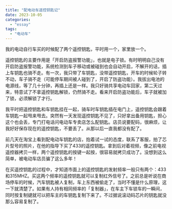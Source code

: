 ```yaml
---
title: "配电动车遥控钥匙记"
date: 2023-10-05
categories: 
  - "essay"
tags: 
  - "电动车"
---
```


我的电动自行车买的时候配了两个遥控钥匙，平时用一个，家里放一个。

遥控钥匙的主要作用是「开启防盗报警功能」，也就是电子锁。有时明明自己没有开启防盗报警功能，系统检测到车子移动或被碰到也会自动开启，不解开的话，插上车钥匙也骑不走。有一次，我只带了车钥匙，没带遥控钥匙，开车的时候轮子转不动，车子骑不走（可能停车期间被人碰到了，开启了防盗功能）。我拔出电池的电源线，等了几十分钟，再插上还是一样。我只好骑共享电动车回家，第二天过来，特意试了不拿遥控钥匙解锁，仍然骑不走。看来开启防盗功能后，车子就被加了锁，必须解锁了才行。

我平时把遥控钥匙和车钥匙挂在一起，骑车时车钥匙插在电门上，遥控钥匙会跟着车钥匙一起甩来甩去。突然有一天发现遥控钥匙不见了，只好拿出备用钥匙，担心这个也会丢，专门打电话问电动车专卖店怎么配钥匙。店员说要配码，很麻烦，让我好好保存现在的遥控钥匙，不要丢了。从那以后一直我都没有配了。

前几天在淘宝上看到配电动车钥匙的店，抱着试一试的态度，联系了客服，拍了芯片型号的照片，在他的指导下买了433的遥控钥匙。拿到后对着视频，像之前电视遥控器拷贝一样，两个遥控钥匙的按键一起按，很容易就拷贝成功了。没想到这么简单，被电动车店员骗了这么多年！

在买遥控钥匙的过程中，才知道市面上的遥控钥匙的发射频率一般只有两个：433和315MHZ。买这两个频率的遥控钥匙就可以复制红外信号了。之前总是听说在商场停车的时候，汽车钥匙被人复制，车上东西被偷走了，当时不懂是什么原理，这一下就清楚了。如果有人持有相同频率的「复制器」，在车主下车锁车的一瞬间，同时按复制键就可以把车主的车钥匙复制下来了。不过据说滚动码芯片的钥匙就没那么容易复制了。
